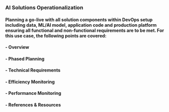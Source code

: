 ### AI Solutions Operationalization
#### Planning a go-live with all solution components within DevOps setup including data, ML/AI model, application code and production platform ensuring all functional and non-functional requirements are to be met. For this use case, the following points are covered:
#### - Overview
#### - Phased Planning
#### - Technical Requirements
#### - Efficiency Monitoring
#### - Performance Monitoring
#### - References & Resources

